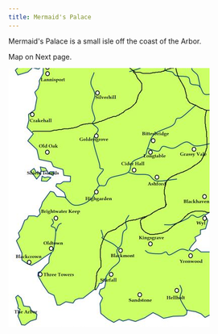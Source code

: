 ```yaml
---
title: Mermaid's Palace
---
```


Mermaid's Palace is a small isle off the coast of the Arbor.

Map on Next page.

![Image](images/000011.jpg)


